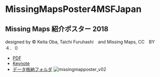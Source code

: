 # MissingMapsPoster4MSFJapan

## Missing Maps 紹介ポスター 2018
designed by © Keita Oba, Taichi Furuhashi　and Missing Maps, CC　BY　４．０
* [PDF](https://github.com/furuhashilab/MissingMapsPoster4MSFJapan/blob/master/2018/MissingMapPoster_v02.pdf)
* [Keynote](https://github.com/furuhashilab/MissingMapsPoster4MSFJapan/blob/master/2018/MissingMapPoster_v02.key09.key)
* [データ格納フォルダ](https://github.com/furuhashilab/MissingMapsPoster4MSFJapan/tree/master/2018)
![missingmapposter_v02](https://user-images.githubusercontent.com/30496994/40758801-04fc121a-64ca-11e8-82ee-8ab62b666ac8.jpeg)
